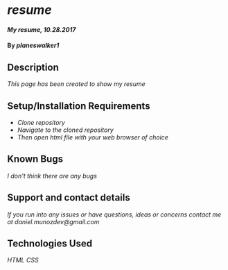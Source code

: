 # _resume_

#### _My resume, 10.28.2017_

#### By _**planeswalker1**_

## Description

_This page has been created to show my resume_

## Setup/Installation Requirements

* _Clone repository_
* _Navigate to the cloned repository_
* _Then open html file with your web browser of choice_

## Known Bugs

_I don't think there are any bugs_

## Support and contact details

_If you run into any issues or have questions, ideas or concerns contact me at daniel.munozdev@gmail.com_

## Technologies Used

_HTML_
_CSS_
